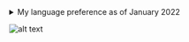<details>
  <summary>My language preference as of January 2022</summary>
  
  * (**S**) Rust, Haskell
  * (**A**) Kotlin, Elixir, F#
  * (**B**) Scala, Typescript, Dart, C#
  * (**C**) Java, Ocaml, Python, Javascript, C++, Ruby
  * (**D**) PHP, Coffeescript, Powershell, Lua, Clojure
  * (**F**) Go
</details>

![alt text](https://github.com/xetosu/xetosu/blob/[branch]/image.jpg?raw=true)


